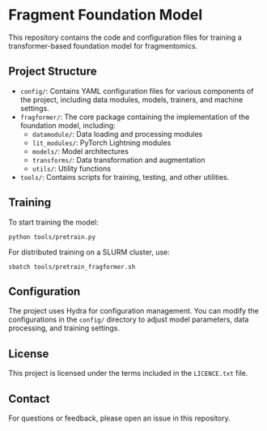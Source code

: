 # Fragment Foundation Model

This repository contains the code and configuration files for training a transformer-based foundation model for fragmentomics.

## Project Structure

- `config/`: Contains YAML configuration files for various components of the project, including data modules, models, trainers, and machine settings.
- `fragformer/`: The core package containing the implementation of the foundation model, including:
  - `datamodule/`: Data loading and processing modules
  - `lit_modules/`: PyTorch Lightning modules
  - `models/`: Model architectures
  - `transforms/`: Data transformation and augmentation
  - `utils/`: Utility functions
- `tools/`: Contains scripts for training, testing, and other utilities.

## Training

To start training the model:

```python tools/pretrain.py```

For distributed training on a SLURM cluster, use:

```sbatch tools/pretrain_fragformer.sh```

## Configuration

The project uses Hydra for configuration management. You can modify the configurations in the `config/` directory to adjust model parameters, data processing, and training settings.

## License

This project is licensed under the terms included in the `LICENCE.txt` file.

## Contact

For questions or feedback, please open an issue in this repository.
